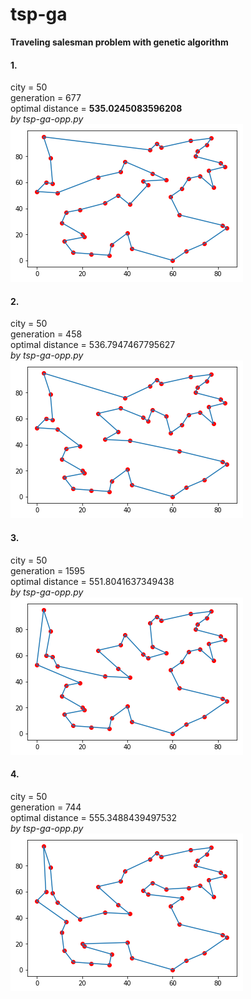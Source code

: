 # tsp-ga
**Traveling salesman problem with genetic algorithm**

#### 1.  
  city = 50  
  generation = 677  
  optimal distance = **535.0245083596208**   
  *by tsp-ga-opp.py*  
  ![image](https://github.com/wildlywasp/tsp/blob/master/GA/figure/city50.535.0245083596208.png)


#### 2.  
  city = 50  
  generation = 458  
  optimal distance = 536.7947467795627  
  *by tsp-ga-opp.py*  
  ![image](https://github.com/wildlywasp/tsp/blob/master/GA/figure/city50.536.7947467795627.png)
  
  
#### 3.  
  city = 50  
  generation = 1595  
  optimal distance = 551.8041637349438  
  *by tsp-ga-opp.py*  
  ![image](https://github.com/wildlywasp/tsp/blob/master/GA/figure/city50.551.8041637349438.png)
  
  
#### 4.  
  city = 50  
  generation = 744  
  optimal distance = 555.3488439497532  
  *by tsp-ga-opp.py*  
  ![image](https://github.com/wildlywasp/tsp/blob/master/GA/figure/city50.555.3488439497532.png)
